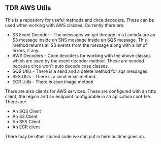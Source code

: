 ## TDR AWS Utils

This is a repository for useful methods and circe decoders. These can be used when working with AWS classes. Currently there are:

* S3 Event Decoder - The messages we get through  in a Lambda are an S3 message inside an SNS message inside an SQS message. This method returns all S3 events from the message along with a list of errors, if any.
* AWS Decoders - Circe decoders for working with the above classes which are used by the event decoder method. These are needed because circe won't auto decode case classes.
* SQS Utils - There is a send and a delete method for sqs messages.
* SES Utils - There is a send email method.
* ECR Utils - There is scan image method

There are also clients for AWS services. These are configured with an http client, the region and an endpoint configurable in an aplication.conf file. There are:
* An SQS Client
* An S3 Client
* An SES Client
* An ECR client

There may be other shared code we can put in here as time goes on.
